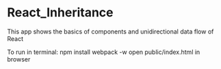 # React_Inheritance
This app shows the basics of components and unidirectional data flow of React

To run in terminal:
npm install
webpack -w
open public/index.html in browser
